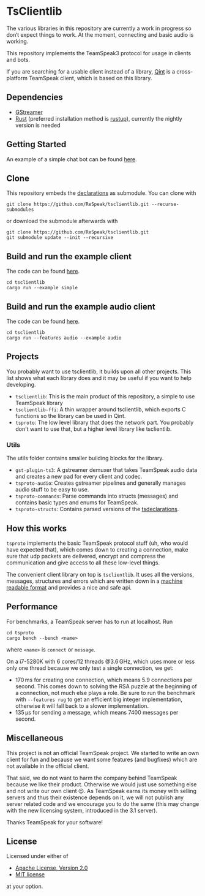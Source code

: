 # TsClientlib
The various libraries in this repository are currently a work in progress so don‘t expect things to work. At the moment, connecting and basic audio is working.

This repository implements the TeamSpeak3 protocol for usage in clients and bots.

If you are searching for a usable client instead of a library, [Qint](https://github.com/ReSpeak/Qint) is a cross-platform TeamSpeak client, which is based on this library.

## Dependencies
- [GStreamer](https://gstreamer.freedesktop.org)
- [Rust](https://rust-lang.org) (preferred installation method is [rustup](https://rustup.rs)), currently the nightly version is needed

## Getting Started
An example of a simple chat bot can be found [here](https://github.com/ReSpeak/SimpleBot).

## Clone
This repository embeds the [declarations](https://github.com/ReSpeak/tsdeclarations) as submodule. You can clone with
```
git clone https://github.com/ReSpeak/tsclientlib.git --recurse-submodules
```
or download the submodule afterwards with
```
git clone https://github.com/ReSpeak/tsclientlib.git
git submodule update --init --recursive
```

## Build and run the example client
The code can be found [here](tsclientlib/examples/simple.rs).
```
cd tsclientlib
cargo run --example simple
```

## Build and run the example audio client
The code can be found [here](tsclientlib/examples/audio.rs).
```
cd tsclientlib
cargo run --features audio --example audio
```


## Projects
You probably want to use tsclientlib, it builds upon all other projects. This list shows what each library does and it may be useful if you want to help developing.

- `tsclientlib`: This is the main product of this repository, a simple to use TeamSpeak library
- `tsclientlib-ffi`: A thin wrapper around tsclientlib, which exports C functions so the library can be used in Qint.
- `tsproto`: The low level library that does the network part. You probably don't want to use that, but a higher level library like tsclientlib.

### Utils
The utils folder contains smaller building blocks for the library.

- `gst-plugin-ts3`: A gstreamer demuxer that takes TeamSpeak audio data and creates a new pad for every client and codec.
- `tsproto-audio`: Creates gstreamer pipelines and generally manages audio stuff to be easy to use.
- `tsproto-commands`: Parse commands into structs (messages) and contains basic types and enums for TeamSpeak.
- `tsproto-structs`: Contains parsed versions of the [tsdeclarations](https://github.com/ReSpeak/tsdeclarations).

## How this works
`tsproto` implements the basic TeamSpeak protocol stuff (uh, who would have expected that), which comes down to creating a connection, make sure that udp packets are delivered, encrypt and compress the communication and give access to all these low-level things.

The convenient client library on top is `tsclientlib`. It uses all the versions, messages, structures and errors which are written down in a [machine readable format](https://github.com/ReSpeak/tsdeclarations) and provides a nice and safe api.

## Performance
For benchmarks, a TeamSpeak server has to run at localhost. Run
```
cd tsproto
cargo bench --bench <name>
```
where `<name>` is `connect` or `message`.

On a i7-5280K with 6 cores/12 threads @3.6 GHz, which uses more or less only one thread because we only test a single connection, we get:

- 170 ms for creating one connection, which means 5.9 connections per second. This comes down to solving the RSA puzzle at the beginning of a connection, not much else plays a role. Be sure to run the benchmark with `--features rug` to get an efficient big integer implementation, otherwise it will fall back to a slower implementation.
- 135 µs for sending a message, which means 7400 messages per second.

## Miscellaneous
This project is not an official TeamSpeak project. We started to write an own client for fun and because we want some features (and bugfixes) which are not available in the official client.

That said, we do not want to harm the company behind TeamSpeak because we like their product. Otherwise we would just use something else and not write our own client 😉. As TeamSpeak earns its money with selling servers and thus their existence depends on it, we will not publish any server related code and we encourage you to do the same (this may change with the new licensing system, introduced in the 3.1 server).

Thanks TeamSpeak for your software!

## License
Licensed under either of

 * [Apache License, Version 2.0](LICENSE-APACHE)
 * [MIT license](LICENSE-MIT)

at your option.
